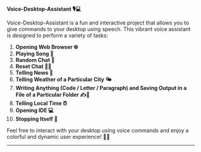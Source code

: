 **Voice-Desktop-Assistant 🎙️💻**

Voice-Desktop-Assistant is a fun and interactive project that allows you to give commands to your desktop using speech. This vibrant voice assistant is designed to perform a variety of tasks:

1. **Opening Web Browser 🌐**
2. **Playing Song 🎵**
3. **Random Chat 💬**
4. **Reset Chat 🔄💬**
5. **Telling News 📰**
6. **Telling Weather of a Particular City 🌤️**
7. **Writing Anything (Code / Letter / Paragraph) and Saving Output in a File of a Particular Folder ✍️📂**
8. **Telling Local Time ⏰**
9. **Opening IDE 💻**
10. **Stopping Itself 🛑**

Feel free to interact with your desktop using voice commands and enjoy a colorful and dynamic user experience! 🚀🌈

--- 
